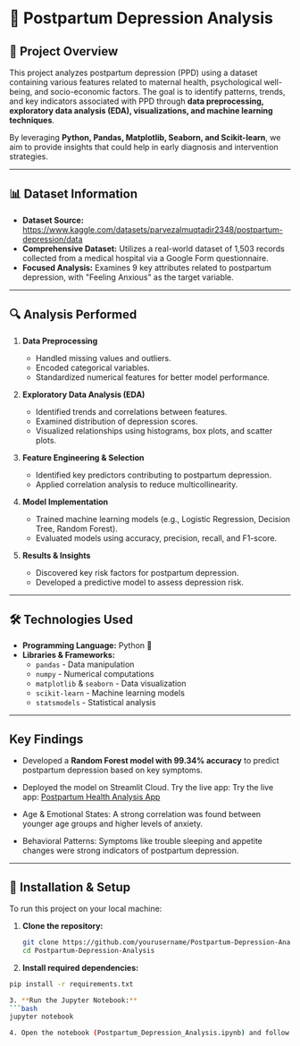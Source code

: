 # 🧠 Postpartum Depression Analysis  

## 📖 Project Overview  
This project analyzes postpartum depression (PPD) using a dataset containing various features related to maternal health, psychological well-being, and socio-economic factors. The goal is to identify patterns, trends, and key indicators associated with PPD through **data preprocessing, exploratory data analysis (EDA), visualizations, and machine learning techniques**.  

By leveraging **Python, Pandas, Matplotlib, Seaborn, and Scikit-learn**, we aim to provide insights that could help in early diagnosis and intervention strategies.  

---

## 📊 Dataset Information  
- **Dataset Source:** https://www.kaggle.com/datasets/parvezalmuqtadir2348/postpartum-depression/data 
- **Comprehensive Dataset:** Utilizes a real-world dataset of 1,503 records collected from a medical hospital via a Google Form questionnaire.
- **Focused Analysis:** Examines 9 key attributes related to postpartum depression, with "Feeling Anxious" as the target variable. 

---

## 🔍 Analysis Performed  
1. **Data Preprocessing**  
   - Handled missing values and outliers.  
   - Encoded categorical variables.  
   - Standardized numerical features for better model performance.  

2. **Exploratory Data Analysis (EDA)**  
   - Identified trends and correlations between features.  
   - Examined distribution of depression scores.  
   - Visualized relationships using histograms, box plots, and scatter plots.  

3. **Feature Engineering & Selection**  
   - Identified key predictors contributing to postpartum depression.  
   - Applied correlation analysis to reduce multicollinearity.  

4. **Model Implementation**  
   - Trained machine learning models (e.g., Logistic Regression, Decision Tree, Random Forest).  
   - Evaluated models using accuracy, precision, recall, and F1-score.  

5. **Results & Insights**  
   - Discovered key risk factors for postpartum depression.  
   - Developed a predictive model to assess depression risk.  

---

## 🛠 Technologies Used  
- **Programming Language:** Python 🐍  
- **Libraries & Frameworks:**  
  - `pandas` - Data manipulation  
  - `numpy` - Numerical computations  
  - `matplotlib` & `seaborn` - Data visualization  
  - `scikit-learn` - Machine learning models  
  - `statsmodels` - Statistical analysis  
---
## Key Findings
- Developed a **Random Forest model with 99.34% accuracy** to predict postpartum depression based on key symptoms.

- Deployed the model on Streamlit Cloud. Try the live app: Try the live app: [Postpartum Health Analysis App](https://postpartum-health-analysis.streamlit.app/)

- Age & Emotional States: A strong correlation was found between younger age groups and higher levels of anxiety.

- Behavioral Patterns: Symptoms like trouble sleeping and appetite changes were strong indicators of postpartum depression.
---

## 🚀 Installation & Setup  

To run this project on your local machine:  

1. **Clone the repository:**  
   ```bash
   git clone https://github.com/yourusername/Postpartum-Depression-Analysis.git
   cd Postpartum-Depression-Analysis
   
2. **Install required dependencies:**
```bash
pip install -r requirements.txt

3. **Run the Jupyter Notebook:**
```bash
jupyter notebook

4. Open the notebook (Postpartum_Depression_Analysis.ipynb) and follow the analysis.
